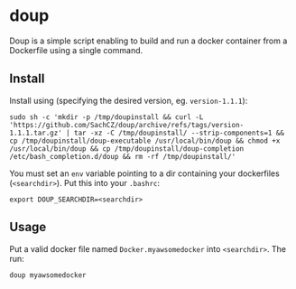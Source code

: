 # doup

Doup is a simple script enabling to build and run a docker container from a Dockerfile using a single command.

## Install
Install using (specifying the desired version, eg. `version-1.1.1`):

```
sudo sh -c 'mkdir -p /tmp/doupinstall && curl -L 'https://github.com/SachCZ/doup/archive/refs/tags/version-1.1.1.tar.gz' | tar -xz -C /tmp/doupinstall/ --strip-components=1 && cp /tmp/doupinstall/doup-executable /usr/local/bin/doup && chmod +x /usr/local/bin/doup && cp /tmp/doupinstall/doup-completion /etc/bash_completion.d/doup && rm -rf /tmp/doupinstall/'
```

You must set an `env` variable pointing to a dir containing your dockerfiles (`<searchdir>`). Put this into your
`.bashrc`:

```
export DOUP_SEARCHDIR=<searchdir>
```

## Usage
Put a valid docker file named `Docker.myawsomedocker` into `<searchdir>`. The run:

```
doup myawsomedocker
```

